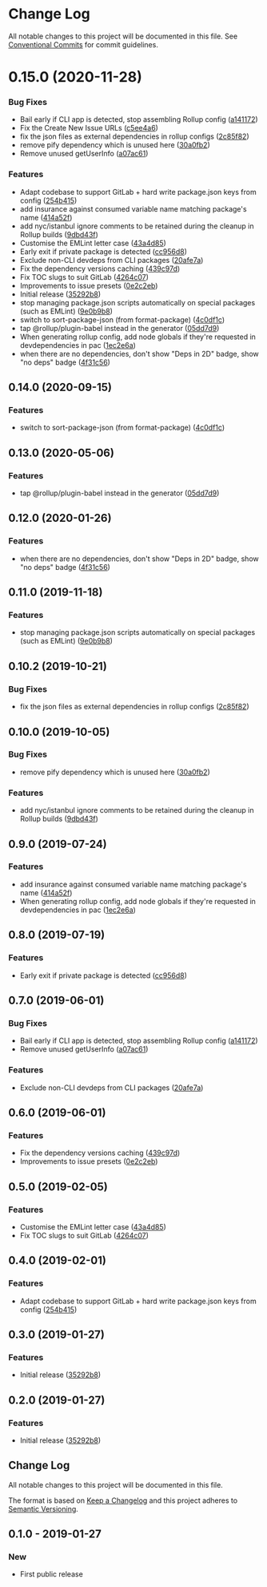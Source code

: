 # Change Log

All notable changes to this project will be documented in this file.
See [Conventional Commits](https://conventionalcommits.org) for commit guidelines.

# 0.15.0 (2020-11-28)


### Bug Fixes

* Bail early if CLI app is detected, stop assembling Rollup config ([a141172](https://git.sr.ht/~royston/codsen/commits/a141172a887437f34c735ac8d95afce8d7363dfe))
* Fix the Create New Issue URLs ([c5ee4a6](https://git.sr.ht/~royston/codsen/commits/c5ee4a61e9436099b0e20d20bca043c1b2c93f55))
* fix the json files as external dependencies in rollup configs ([2c85f82](https://git.sr.ht/~royston/codsen/commits/2c85f82e41a4af8cbf56edb610eeb5daec9292b2))
* remove pify dependency which is unused here ([30a0fb2](https://git.sr.ht/~royston/codsen/commits/30a0fb2197bef40814c80b16da886c7dfd638cda))
* Remove unused getUserInfo ([a07ac61](https://git.sr.ht/~royston/codsen/commits/a07ac610bf836dbcd0726e12ea7665764f8f9976))


### Features

* Adapt codebase to support GitLab + hard write package.json keys from config ([254b415](https://git.sr.ht/~royston/codsen/commits/254b415a251030cef3b76e0f6338ca7640d7f734))
* add insurance against consumed variable name matching package's name ([414a52f](https://git.sr.ht/~royston/codsen/commits/414a52ff9641e2d2e669659306b67e70a2f6adcc))
* add nyc/istanbul ignore comments to be retained during the cleanup in Rollup builds ([9dbd43f](https://git.sr.ht/~royston/codsen/commits/9dbd43fbb7e2a37bc96696d4c923bde42acd939b))
* Customise the EMLint letter case ([43a4d85](https://git.sr.ht/~royston/codsen/commits/43a4d85cc99846b3482b49308c4e9a72496f4e0d))
* Early exit if private package is detected ([cc956d8](https://git.sr.ht/~royston/codsen/commits/cc956d8e2bda7ad76576192da871112be803a257))
* Exclude non-CLI devdeps from CLI packages ([20afe7a](https://git.sr.ht/~royston/codsen/commits/20afe7ab480731e8717c54f5c674279e3dc6a8b7))
* Fix the dependency versions caching ([439c97d](https://git.sr.ht/~royston/codsen/commits/439c97d9aa93f8aa1c9e148cf2977940c9b7d12e))
* Fix TOC slugs to suit GitLab ([4264c07](https://git.sr.ht/~royston/codsen/commits/4264c07db1ab81e1bee31257be2b5ed2c1622ea7))
* Improvements to issue presets ([0e2c2eb](https://git.sr.ht/~royston/codsen/commits/0e2c2ebb8c36b938d54af87e43d7b029f30ad16d))
* Initial release ([35292b8](https://git.sr.ht/~royston/codsen/commits/35292b84de5a861ed32b17d8923e662e0d9a8022))
* stop managing package.json scripts automatically on special packages (such as EMLint) ([9e0b9b8](https://git.sr.ht/~royston/codsen/commits/9e0b9b86d876086e5f7f6ef76304c771d0cc9a3c))
* switch to sort-package-json (from format-package) ([4c0df1c](https://git.sr.ht/~royston/codsen/commits/4c0df1c25d4cdf85c40d497965f0f968eec006a1))
* tap @rollup/plugin-babel instead in the generator ([05dd7d9](https://git.sr.ht/~royston/codsen/commits/05dd7d9b16f7882cf9ec8548db8e6ca02f86e0a7))
* When generating rollup config, add node globals if they're requested in devdependencies in pac ([1ec2e6a](https://git.sr.ht/~royston/codsen/commits/1ec2e6a7dbfc31384caca548a8240a8f4a687488))
* when there are no dependencies, don't show "Deps in 2D" badge, show "no deps" badge ([4f31c56](https://git.sr.ht/~royston/codsen/commits/4f31c56e284b0420dc01bffa057e1fe4556c77e2))





## 0.14.0 (2020-09-15)

### Features

- switch to sort-package-json (from format-package) ([4c0df1c](https://gitlab.com/codsen/codsen/commit/4c0df1c25d4cdf85c40d497965f0f968eec006a1))

## 0.13.0 (2020-05-06)

### Features

- tap @rollup/plugin-babel instead in the generator ([05dd7d9](https://gitlab.com/codsen/codsen/commit/05dd7d9b16f7882cf9ec8548db8e6ca02f86e0a7))

## 0.12.0 (2020-01-26)

### Features

- when there are no dependencies, don't show "Deps in 2D" badge, show "no deps" badge ([4f31c56](https://gitlab.com/codsen/codsen/commit/4f31c56e284b0420dc01bffa057e1fe4556c77e2))

## 0.11.0 (2019-11-18)

### Features

- stop managing package.json scripts automatically on special packages (such as EMLint) ([9e0b9b8](https://gitlab.com/codsen/codsen/commit/9e0b9b86d876086e5f7f6ef76304c771d0cc9a3c))

## 0.10.2 (2019-10-21)

### Bug Fixes

- fix the json files as external dependencies in rollup configs ([2c85f82](https://gitlab.com/codsen/codsen/commit/2c85f82e41a4af8cbf56edb610eeb5daec9292b2))

## 0.10.0 (2019-10-05)

### Bug Fixes

- remove pify dependency which is unused here ([30a0fb2](https://gitlab.com/codsen/codsen/commit/30a0fb2))

### Features

- add nyc/istanbul ignore comments to be retained during the cleanup in Rollup builds ([9dbd43f](https://gitlab.com/codsen/codsen/commit/9dbd43f))

## 0.9.0 (2019-07-24)

### Features

- add insurance against consumed variable name matching package's name ([414a52f](https://gitlab.com/codsen/codsen/commit/414a52f))
- When generating rollup config, add node globals if they're requested in devdependencies in pac ([1ec2e6a](https://gitlab.com/codsen/codsen/commit/1ec2e6a))

## 0.8.0 (2019-07-19)

### Features

- Early exit if private package is detected ([cc956d8](https://gitlab.com/codsen/codsen/commit/cc956d8))

## 0.7.0 (2019-06-01)

### Bug Fixes

- Bail early if CLI app is detected, stop assembling Rollup config ([a141172](https://gitlab.com/codsen/codsen/commit/a141172))
- Remove unused getUserInfo ([a07ac61](https://gitlab.com/codsen/codsen/commit/a07ac61))

### Features

- Exclude non-CLI devdeps from CLI packages ([20afe7a](https://gitlab.com/codsen/codsen/commit/20afe7a))

## 0.6.0 (2019-06-01)

### Features

- Fix the dependency versions caching ([439c97d](https://gitlab.com/codsen/codsen/commit/439c97d))
- Improvements to issue presets ([0e2c2eb](https://gitlab.com/codsen/codsen/commit/0e2c2eb))

## 0.5.0 (2019-02-05)

### Features

- Customise the EMLint letter case ([43a4d85](https://gitlab.com/codsen/codsen/commit/43a4d85))
- Fix TOC slugs to suit GitLab ([4264c07](https://gitlab.com/codsen/codsen/commit/4264c07))

## 0.4.0 (2019-02-01)

### Features

- Adapt codebase to support GitLab + hard write package.json keys from config ([254b415](https://gitlab.com/codsen/codsen/commit/254b415))

## 0.3.0 (2019-01-27)

### Features

- Initial release ([35292b8](https://gitlab.com/codsen/codsen/tree/master/packages/lect/commits/35292b8))

## 0.2.0 (2019-01-27)

### Features

- Initial release ([35292b8](https://gitlab.com/codsen/codsen/tree/master/packages/lect/commits/35292b8))

## Change Log

All notable changes to this project will be documented in this file.

The format is based on [Keep a Changelog](http://keepachangelog.com/)
and this project adheres to [Semantic Versioning](http://semver.org/).

## 0.1.0 - 2019-01-27

### New

- First public release
